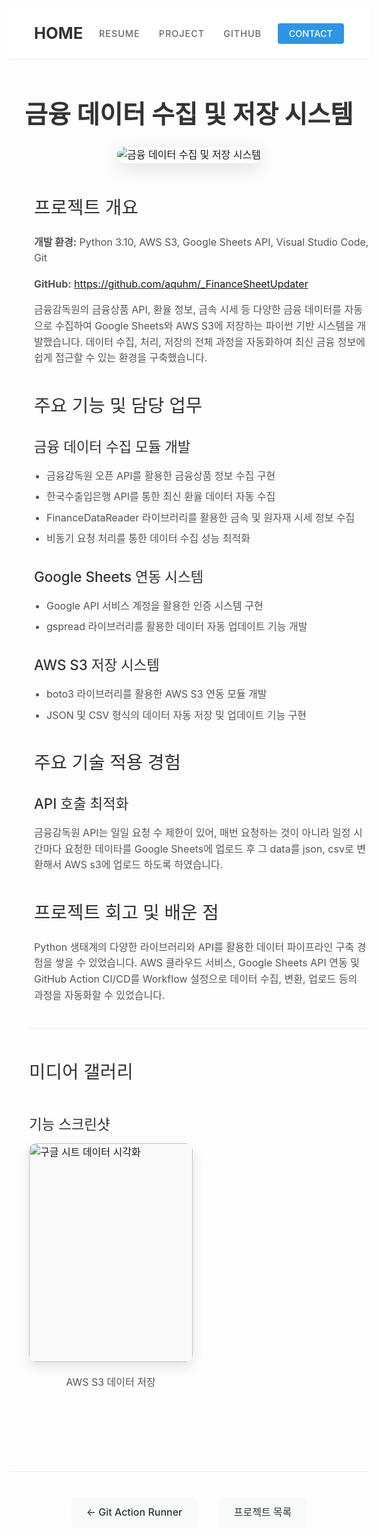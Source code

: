﻿<div class="navigation-container">
  <div class="logo">
    <a href="/">HOME</a>
  </div>
  <nav class="main-navigation">
    <ul>
      <li><a href="/" class="nav-link {% if page.url == '/' %}active{% endif %}">RESUME</a></li>
      <li><a href="/portfolio/" class="nav-link {% if page.url == '/portfolio/' %}active{% endif %}">PROJECT</a></li>
      <li><a href="https://github.com/aquhm" class="nav-link">GITHUB</a></li>
    </ul>
  </nav>
  <div class="navigation-button">
    <a href="mailto:aquhm@naver.com" class="contact-button">CONTACT</a>
  </div>
</div>

<div class="portfolio-header">
  <h1>금융 데이터 수집 및 저장 시스템</h1>
</div>

<div class="portfolio-main-image">
  <img src="{{ site.baseurl }}/images/portfolio/finance_sheet_updater_image1.png" alt="금융 데이터 수집 및 저장 시스템">
</div>

<div class="project-section">
  <h2>프로젝트 개요</h2>

  <div class="project-details">
    <p><strong>개발 환경:</strong> Python 3.10, AWS S3, Google Sheets API, Visual Studio Code, Git</p>
    <p><strong>GitHub:</strong> <a href="https://github.com/aquhm/_FinanceSheetUpdater" target="_blank" rel="noopener noreferrer">https://github.com/aquhm/_FinanceSheetUpdater</a></p>
  </div>

  <div class="project-description">
    <p>금융감독원의 금융상품 API, 환율 정보, 금속 시세 등 다양한 금융 데이터를 자동으로 수집하여 Google Sheets와 AWS S3에 저장하는 파이썬 기반 시스템을 개발했습니다. 데이터 수집, 처리, 저장의 전체 과정을 자동화하여 최신 금융 정보에 쉽게 접근할 수 있는 환경을 구축했습니다.</p>
  </div>
</div>

<div class="project-section">
  <h2>주요 기능 및 담당 업무</h2>

  <div class="feature-section">
    <h3>금융 데이터 수집 모듈 개발</h3>
    <ul>
      <li>금융감독원 오픈 API를 활용한 금융상품 정보 수집 구현</li>
      <li>한국수출입은행 API를 통한 최신 환율 데이터 자동 수집</li>
      <li>FinanceDataReader 라이브러리를 활용한 금속 및 원자재 시세 정보 수집</li>
      <li>비동기 요청 처리를 통한 데이터 수집 성능 최적화</li>
    </ul>
  </div>

  <div class="feature-section">
    <h3>Google Sheets 연동 시스템</h3>
    <ul>
      <li>Google API 서비스 계정을 활용한 인증 시스템 구현</li>
      <li>gspread 라이브러리를 활용한 데이터 자동 업데이트 기능 개발</li>
    </ul>
  </div>

  <div class="feature-section">
    <h3>AWS S3 저장 시스템</h3>
    <ul>
      <li>boto3 라이브러리를 활용한 AWS S3 연동 모듈 개발</li>
      <li>JSON 및 CSV 형식의 데이터 자동 저장 및 업데이트 기능 구현</li>
    </ul>
  </div>
</div>

<div class="project-section">
  <h2>주요 기술 적용 경험</h2>

  <div class="challenge-section">
    <h3>API 호출 최적화</h3>
    <p>금융감독원 API는 일일 요청 수 제한이 있어, 매번 요청하는 것이 아니라 일정 시간마다 요청한 데이타를 Google Sheets에 업로드 후 그 data를 json, csv로 변환해서 AWS s3에 업로드 하도록 하였습니다.</p>
  </div>
</div>

<div class="project-section">
  <h2>프로젝트 회고 및 배운 점</h2>

  <div class="reflection-content">
    <p>Python 생태계의 다양한 라이브러리와 API를 활용한 데이터 파이프라인 구축 경험을 쌓을 수 있었습니다. AWS 클라우드 서비스, Google Sheets API 연동 및 GitHub Action CI/CD를 Workflow 설정으로 데이터 수집, 변환, 업로드 등의 과정을 자동화할 수 있었습니다.</p>
  </div>
</div>

<div class="portfolio-media-gallery">
  <h2>미디어 갤러리</h2>
  <div class="image-gallery">
    <h3>기능 스크린샷</h3>
    <div class="gallery-grid">
      <div class="gallery-item">
        <img src="{{ site.baseurl }}/images/portfolio/finance_sheet_updater_image2.png" alt="구글 시트 데이터 시각화">
        <p>AWS S3 데이터 저장</p>
      </div>
    </div>
  </div>
</div>

<div class="portfolio-nav">
  <a href="/portfolio/git_action_runner">← Git Action Runner</a>
  <a href="/portfolio/">프로젝트 목록</a>
</div>

<style>
.page-content {
  max-width: 800px;
  margin: 0 auto;
  padding: 0 20px;
  color: #333;
  font-family: -apple-system, BlinkMacSystemFont, 'Segoe UI', Roboto, Oxygen, Ubuntu, Cantarell, 'Open Sans', 'Helvetica Neue', sans-serif;
  line-height: 1.6;
}

h2, h3, h4 {
  margin-top: 2em;
  margin-bottom: 1em;
  color: #1a1a1a;
  font-weight: 600;
}

p {
  margin-bottom: 1.5em;
}

.portfolio-header {
  margin-top: 2.5em;
  margin-bottom: 0.5em;
  text-align: center;
}

.portfolio-header h1 {
  font-size: 2.5rem;
  font-weight: 700;
  margin-bottom: 0.5em;
}

.portfolio-main-image {
  text-align: center;
  margin-bottom: 3em;
}

.portfolio-main-image img {
  max-width: 100%;
  height: auto;
  border-radius: 12px;
  box-shadow: 0 8px 30px rgba(0,0,0,0.12);
}

.project-section {
  margin-bottom: 40px;
  margin-left: 40px;
}

.project-details {
    font-size: 1rem;
    color: #555;
}

.project-details p {
  margin-bottom: 0.7em;
}

.feature-section, .challenge-section {
  margin-bottom: 30px;
}

ul, ol {
  padding-left: 2em;
  margin-bottom: 1.5em;
}

li {
  margin-bottom: 0.7em;
}

.portfolio-media-gallery {
  margin-left: 2em;
  border-top: 1px solid #eee;
  padding-top: 1em;
}

.image-gallery h3 {
  margin-bottom: 0.5em;
}

.portfolio-media-gallery h2 {
  margin-bottom: 1.5em;
}

.video-container {
  margin-bottom: 0em;
}

.gallery-grid {
  display: grid;
  grid-template-columns: repeat(2, 1fr);
  gap: 20px;
  justify-items: center;
}

.gallery-item {
  margin-bottom: 30px;
  width: 100%;
  max-width: 500px;
  height: auto;
  overflow: visible;
}

.gallery-item img {
  width: 100%;
  height: 350px;
  object-fit: contain;
  border-radius: 12px;
  box-shadow: 0 8px 20px rgba(0,0,0,0.1);
  background-color: #f9f9f9;
  margin-bottom: 15px;
  transition: transform 0.3s ease;
}

.gallery-item img:hover {
  transform: scale(1.02);
}

.gallery-item p {  
  text-align: center;
  font-size: 1rem;
  color: #555;
  margin-top: 5px;
}

.portfolio-nav {
  margin-top: 5em;
  border-top: 1px solid #eee;
  padding-top: 2.5em;
  text-align: center;
}

.portfolio-nav a {
  display: inline-block;
  padding: 12px 24px;
  background-color: #f8f9fa;
  border-radius: 8px;
  text-decoration: none;
  color: #333;
  margin: 0 15px;
  transition: all 0.2s ease;
  font-weight: 500;
}


.portfolio-nav a:hover {
  background-color: #e9ecef;
  transform: translateY(-2px);
  box-shadow: 0 5px 15px rgba(0,0,0,0.08);
}

@media (max-width: 768px) {
  .gallery-grid {
    grid-template-columns: 1fr;
  }
  
  .page-content {
    padding: 0 25px;
  }
  
  .portfolio-nav a {
    margin: 10px 5px;
    display: block;
    width: 100%;
  }
}

/* 네비게이션 스타일 */
.navigation-container {
  display: flex;
  justify-content: space-between;
  align-items: center;
  padding: 20px 40px;
  background-color: white;
  border-bottom: 1px solid #eee;
  margin-bottom: 40px;
  position: sticky;
  top: 0;
  z-index: 100;
}

.logo a {
  font-size: 1.6rem;
  font-weight: 700;
  color: #333;
  text-decoration: none;
}

.main-navigation ul {
  display: flex;
  list-style: none;
  margin: 0;
  padding: 0;
}

.main-navigation li {
  margin: 0 15px;
}

.nav-link {
  font-size: 0.9rem;
  font-weight: 500;
  color: #666;
  text-decoration: none;
  letter-spacing: 1px;
  transition: color 0.3s;
}

.nav-link:hover, .nav-link.active {
  color: #2e95e5;
}

.contact-button {
  background-color: #2e95e5;
  color: white;
  padding: 8px 18px;
  border-radius: 4px;
  font-size: 0.9rem;
  font-weight: 500;
  text-decoration: none;
  transition: background-color 0.3s;
}

.contact-button:hover {
  background-color: #1a82d5;
  text-decoration: none;
  color: white;
}

/* Base Typography */
body {
  font-size: 16px;
  line-height: 1.6;
}

p, li, td, th {
  font-size: 1rem;
}

h1 {
  font-size: 2.5rem;
  color: #333;
  font-weight: 500;
}

h2 {
  font-size: 1.8rem;
  font-weight: 500;
  color: #333;
  margin-top: 30px;
  margin-bottom: 20px;
}

h3 {
  font-size: 1.4rem;
  font-weight: 500;
  color: #333;
  margin-top: 25px;
  margin-bottom: 15px;
}

p {
  margin-bottom: 20px;
  line-height: 1.6;
  color: #555;
}

ul {
  padding-left: 20px;
  margin-bottom: 20px;
}

li {
  margin-bottom: 8px;
  color: #555;
}

@media (max-width: 768px) {
  body {
    font-size: 15px;
  }
  
  h1 {
    font-size: 2rem;
  }
  
  h2 {
    font-size: 1.5rem;
  }
}
</style>